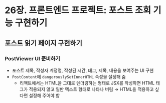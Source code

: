 # 26장. 프론트엔드 프로젝트: 포스트 조회 기능 구현하기

## 포스트 읽기 페이지 구현하기

### PostViewer UI 준비하기

- 포스트 제목, 작성자 계정명, 작성된 시간, 태그, 제목, 내용을 보여주는 UI 구현
- `PostContent`에 `dangerouslySetInnerHTML` 속성을 설정해 줌
    - 리액트에서는 HTML을 그대로 렌더링하는 형태로 JSX를 작성하면 HTML 태그가 적용되지 않고 일반 텍스트 형태로 나타나 버림 → HTML을 적용하고 싶다면 설정해 주어야 함